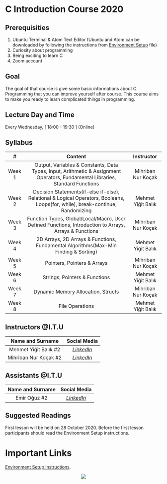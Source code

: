 # C Introduction Course 2020

## Prerequisities
1. Ubuntu Terminal & Atom Text Editor (Ubuntu and Atom can be downloaded by following the instructions from [Environment Setup](/EnvironmentSetup.pdf) file)
2. Curiosity about programming
3. Being exciting to learn C
4. Zoom account

## Goal
The goal of that course is give some basic informations about C Programming that you can improve yourself after course. This course aims to make you ready to learn complicated things in programming.

## Lecture Day and Time
Every Wednesday, [ 18:00 - 19:30 ] (Online)

## Syllabus

|  # | **Content**  |  **Instructor**  |
| :------------: | :------------: | :------------: |
| Week 1 | Output, Variables & Constants, Data Types, Input, Arithmetic & Assignment Operators, Fundamental Libraries, Standard Functions | Mihriban Nur Koçak |
| Week 2 | Decision Statements(if-else if-else), Relational & Logical Operators, Booleans, Loops(for, while),  break-continue, Randomizing  | Mehmet Yiğit Balık |
| Week 3 | Function Types, Global/Local/Macro, User Defined Functions, Introduction to Arrays, Arrays & Functions   | Mihriban Nur Koçak |
| Week 4 | 2D Arrays, 2D Arrays & Functions, Fundamental Algorithms(Max-Min Finding & Sorting) | Mehmet Yiğit Balık |
| Week 5 | Pointers, Pointers & Arrays | Mihriban Nur Koçak |
| Week 6 | Strings, Pointers & Functions | Mehmet Yiğit Balık |
| Week 7 | Dynamic Memory Allocation, Structs | Mihriban Nur Koçak |
| Week 8 | File Operations | Mehmet Yiğit Balık |

## Instructors @I.T.U
| **Name and Surname** | **Social Media** |
| :------------: | :------------: | 
| Mehmet Yiğit Balık #2 | [*LinkedIn*](https://www.linkedin.com/in/yigitbalik/) |
| Mihriban Nur Koçak #2 | [*LinkedIn*](https://www.linkedin.com/in/mihribannurkocak/) |

## Assistants @I.T.U
| **Name and Surname** | **Social Media** |
| :------------: | :------------: | 
| Emir Oğuz #2 | [*LinkedIn*](https://www.linkedin.com/in/emir-o%C4%9Fuz-4210621ba/) |


## Suggested Readings
First lesson will be held on 28 October 2020. Before the first lesson participants should read the Environment Setup instructions.


# Important Links
[Environment Setup Instructions](/EnvironmentSetup.pdf).


<p align="center">
  <a href="//ituacm.com" target="_blank">
    <img src="https://ituacm.com/wp-content/uploads/2017/08/itu-logo.png">
  </a>
</p>
